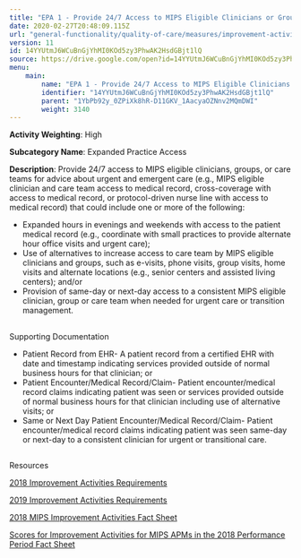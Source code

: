 ```yaml
---
title: "EPA 1 - Provide 24/7 Access to MIPS Eligible Clinicians or Groups Who Have Real-Time Access to Patient's Medical Record"
date: 2020-02-27T20:48:09.115Z
url: "general-functionality/quality-of-care/measures/improvement-activities-measures/2018-improvement-acti_103.html"
version: 11
id: 14YYUtmJ6WCuBnGjYhMI0KOd5zy3PhwAK2HsdGBjt1lQ
source: https://drive.google.com/open?id=14YYUtmJ6WCuBnGjYhMI0KOd5zy3PhwAK2HsdGBjt1lQ
menu:
    main:
        name: "EPA 1 - Provide 24/7 Access to MIPS Eligible Clinicians or Groups Who Have Real-Time Access to Patient's Medical Record"
        identifier: "14YYUtmJ6WCuBnGjYhMI0KOd5zy3PhwAK2HsdGBjt1lQ"
        parent: "1YbPb92y_0ZPiXk8hR-D11GKV_1AacyaOZNnv2MQmDWI"
        weight: 3140
---
```









**Activity Weighting**: High

**Subcategory Name**: Expanded Practice Access

**Description**: Provide 24/7 access to MIPS eligible clinicians, groups, or care teams for advice about urgent and emergent care (e.g., MIPS eligible clinician and care team access to medical record, cross-coverage with access to medical record, or protocol-driven nurse line with access to medical record) that could include one or more of the following:

* Expanded hours in evenings and weekends with access to the patient medical record (e.g., coordinate with small practices to provide alternate hour office visits and urgent care);
* Use of alternatives to increase access to care team by MIPS eligible clinicians and groups, such as e-visits, phone visits, group visits, home visits and alternate locations (e.g., senior centers and assisted living centers); and/or
* Provision of same-day or next-day access to a consistent MIPS eligible clinician, group or care team when needed for urgent care or transition management.







## 

Supporting Documentation

* Patient Record from EHR- A patient record from a certified EHR with date and timestamp indicating services provided outside of normal business hours for that clinician; or
* Patient Encounter/Medical Record/Claim- Patient encounter/medical record claims indicating patient was seen or services provided outside of normal business hours for that clinician including use of alternative visits; or
* Same or Next Day Patient Encounter/Medical Record/Claim- Patient encounter/medical record claims indicating patient was seen same-day or next-day to a consistent clinician for urgent or transitional care.







## 

Resources

[2018 Improvement Activities Requirements](https://qpp.cms.gov/mips/improvement-activities?py=2018)

[2019 Improvement Activities Requirements](https://qpp.cms.gov/mips/improvement-activities?py=2019)

[2018 MIPS Improvement Activities Fact Sheet](https://qpp.cms.gov/resource/2018%20MIPS%20Improvement%20Activities%20Fact%20Sheet)

[Scores for Improvement Activities for MIPS APMs in the 2018 Performance Period Fact Sheet](https://qpp.cms.gov/resource/2018%20MIPS%20APMs%20improvement%20Activities%20scores%20fact%20sheet)

